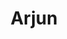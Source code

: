 ---
title: "Arjun"
description: "HTTP parameter discovery suite designed to find hidden GET and POST parameters in web applications."
platforms: ["windows", "macos", "linux", "cli"]
categories: ["Web"]
tags: ["parameter-discovery", "web-reconnaissance", "api-scanning", "web-security", "penetration-testing", "http-enumeration"]
github: "https://github.com/s0md3v/Arjun"
documentation: "https://github.com/s0md3v/Arjun/wiki"
---